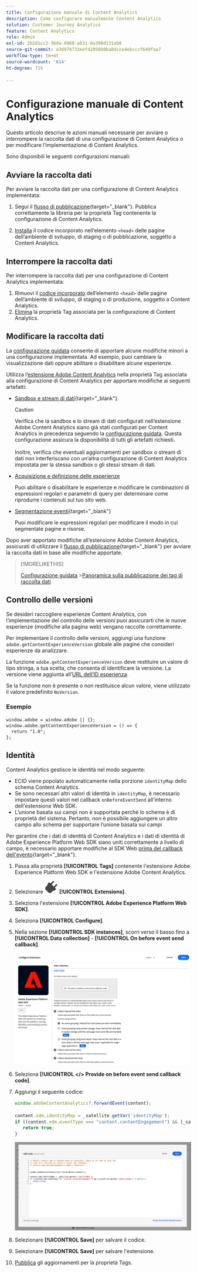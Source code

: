 ```yaml
---
title: Configurazione manuale di Content Analytics
description: Come configurare manualmente Content Analytics
solution: Customer Journey Analytics
feature: Content Analytics
role: Admin
exl-id: 2b2d1cc2-36da-4960-ab31-0a398d131ab8
source-git-commit: a3d974733eef42050b0ba8dcce4ebcccf649faa7
workflow-type: tm+mt
source-wordcount: '614'
ht-degree: 71%

---
```


# Configurazione manuale di Content Analytics

Questo articolo descrive le azioni manuali necessarie per avviare o interrompere la raccolta dati di una configurazione di Content Analytics o per modificare l’implementazione di Content Analytics.

Sono disponibili le seguenti configurazioni manuali:

## Avviare la raccolta dati

Per avviare la raccolta dati per una configurazione di Content Analytics implementata:

1. Segui il [flusso di pubblicazione](https://experienceleague.adobe.com/it/docs/experience-platform/tags/publish/overview){target="_blank"}. Pubblica correttamente la libreria per la proprietà Tag contenente la configurazione di Content Analytics.

1. [Installa](https://experienceleague.adobe.com/it/docs/experience-platform/tags/publish/environments/environments#installation) il codice incorporato nell’elemento `<head>` delle pagine dell’ambiente di sviluppo, di staging o di pubblicazione, soggetto a Content Analytics.


## Interrompere la raccolta dati

Per interrompere la raccolta dati per una configurazione di Content Analytics implementata:

1. Rimuovi il [codice incorporato](https://experienceleague.adobe.com/it/docs/experience-platform/tags/publish/environments/environments) dell’elemento `<head>` delle pagine dell’ambiente di sviluppo, di staging o di produzione, soggetto a Content Analytics.
1. [Elimina](https://experienceleague.adobe.com/it/docs/experience-platform/tags/publish/overview) la proprietà Tag associata per la configurazione di Content Analytics.



## Modificare la raccolta dati

La [configurazione guidata](guided.md) consente di apportare alcune modifiche minori a una configurazione implementata. Ad esempio, puoi cambiare la visualizzazione dati oppure abilitare o disabilitare alcune esperienze.

Utilizza l’[estensione Adobe Content Analytics](https://experienceleague.adobe.com/it/docs/experience-platform/tags/extensions/client/content-analytics/overview) nella proprietà Tag associata alla configurazione di Content Analytics per apportare modifiche ai seguenti artefatti:

* [Sandbox e stream di dati](https://experienceleague.adobe.com/it/docs/experience-platform/tags/extensions/client/content-analytics/overview#configure-datastreams){target="_blank"}.

  >[!CAUTION]
  >
  >Verifica che la sandbox e lo stream di dati configurati nell’estensione Adobe Content Analytics siano già stati configurati per Content Analytics in precedenza seguendo la [configurazione guidata](guided.md). Questa configurazione assicura la disponibilità di tutti gli artefatti richiesti.<br/><br/>Inoltre, verifica che eventuali aggiornamenti per sandbox o stream di dati non interferiscano con un’altra configurazione di Content Analytics impostata per la stessa sandbox o gli stessi stream di dati.
  >

* [Acquisizione e definizione delle esperienze](https://experienceleague.adobe.com/it/docs/experience-platform/tags/extensions/client/content-analytics/overview?lang=it#configure-experience-capture-and-definition)

  Puoi abilitare o disabilitare le esperienze e modificare le combinazioni di espressioni regolari e parametri di query per determinare come riprodurre i contenuti sul tuo sito web.

* [Segmentazione eventi](https://experienceleague.adobe.com/it/docs/experience-platform/tags/extensions/client/content-analytics/overview#configure-event-segmenting){target="_blank"}

  Puoi modificare le espressioni regolari per modificare il modo in cui segmentate pagine e risorse.


Dopo aver apportato modifiche all’estensione Adobe Content Analytics, assicurati di utilizzare il [flusso di pubblicazione](https://experienceleague.adobe.com/it/docs/experience-platform/tags/publish/overview){target="_blank"} per avviare la raccolta dati in base alle modifiche apportate.



>[!MORELIKETHIS]
>
>[Configurazione guidata](guided.md)
>&#x200B;>[Panoramica sulla pubblicazione dei tag di raccolta dati](https://experienceleague.adobe.com/it/docs/experience-platform/tags/publish/overview)
>


## Controllo delle versioni

Se desideri raccogliere esperienze Content Analytics, con l’implementazione del controllo delle versioni puoi assicurarti che le nuove esperienze (modifiche alla pagina web) vengano raccolte correttamente.

Per implementare il controllo delle versioni, aggiungi una funzione `adobe.getContentExperienceVersion` globale alle pagine che consideri esperienze da analizzare.

La funzione `adobe.getContentExperienceVersion` deve restituire un valore di tipo stringa, a tua scelta, che consenta di identificare la versione. La versione viene aggiunta all’[URL dell’ID esperienza](/help/content-analytics/report/components.md#experience-metadata).

Se la funzione non è presente o non restituisce alcun valore, viene utilizzato il valore predefinito `NoVersion`.

### Esempio

```
window.adobe = window.adobe || {};
window.adobe.getContentExperienceVersion = () => {
  return "1.0";
};
```

## Identità

Content Analytics gestisce le identità nel modo seguente:

* ECID viene popolato automaticamente nella porzione `identityMap` dello schema Content Analytics.
* Se sono necessari altri valori di identità in `identityMap`, è necessario impostare questi valori nel callback `onBeforeEventSend` all&#39;interno dell&#39;estensione Web SDK.
* L’unione basata sui campi non è supportata perché lo schema è di proprietà del sistema. Pertanto, non è possibile aggiungere un altro campo allo schema per supportare l’unione basata sui campi


Per garantire che i dati di identità di Content Analytics e i dati di identità di Adobe Experience Platform Web SDK siano uniti correttamente a livello di campo, è necessario apportare modifiche al SDK Web [prima del callback dell&#39;evento](https://experienceleague.adobe.com/it/docs/experience-platform/web-sdk/commands/configure/onbeforeeventsend){target="_blank"}.

1. Passa alla proprietà **[!UICONTROL Tags]** contenente l&#39;estensione Adobe Experience Platform Web SDK e l&#39;estensione Adobe Content Analytics.
1. Selezionare ![Plug](/help/assets/icons/Plug.svg) **[!UICONTROL Extensions]**.
1. Seleziona l&#39;estensione **[!UICONTROL Adobe Experience Platform Web SDK]**.
1. Seleziona **[!UICONTROL Configure]**.
1. Nella sezione **[!UICONTROL SDK instances]**, scorri verso il basso fino a **[!UICONTROL Data collection]** - **[!UICONTROL On before event send callback]**.

   ![Il prima del callback di invio dell&#39;evento](/help/content-analytics/assets/onbeforeeventsendcallback.png)

1. Seleziona **[!UICONTROL </> Provide on before event send callback code]**.
1. Aggiungi il seguente codice:

   ```javascript
   window.adobeContentAnalytics?.forwardEvent(content);
   
   content.xdm.identityMap = _satellite.getVar('identityMap');
   if ((content.xdm.eventType === "content.contentEngagement") && (_satellite.getVar('identityMap') != null)) {
      return true;
   }
   ```

   ![Il prima del callback di invio dell&#39;evento](/help/content-analytics/assets/onbeforeeventsendcallbackcode.png)

1. Selezionare **[!UICONTROL Save]** per salvare il codice.
1. Selezionare **[!UICONTROL Save]** per salvare l&#39;estensione.
1. [Pubblica](https://experienceleague.adobe.com/it/docs/experience-platform/tags/publish/overview) gli aggiornamenti per la proprietà Tags.





